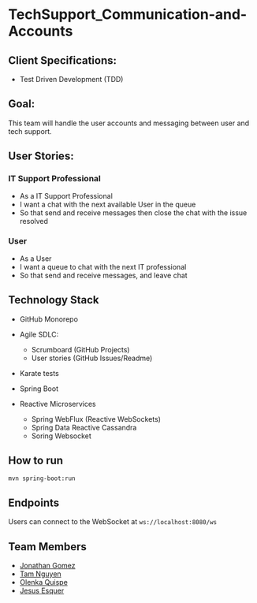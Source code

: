 
# TechSupport_Communication-and-Accounts

## Client Specifications:
- Test Driven Development (TDD)


## Goal:
This team will handle the user accounts and messaging between user and tech support.


## User Stories:
### IT Support Professional
- As a IT Support Professional
- I want a chat with the next available User in the queue
- So that send and receive messages then close the chat with the issue resolved

### User
- As a User
- I want a queue to chat with the next IT professional
- So that send and receive messages, and leave chat


## Technology Stack
* GitHub Monorepo
* Agile SDLC:
  * Scrumboard (GitHub Projects)
  *	User stories (GitHub Issues/Readme)
* Karate tests
* Spring Boot
* Reactive Microservices

  *	Spring WebFlux (Reactive WebSockets)
  *	Spring Data Reactive Cassandra
  *	Soring Websocket


## How to run
```
mvn spring-boot:run
```

## Endpoints
Users can connect to the WebSocket at `ws://localhost:8080/ws`

## Team Members
* [Jonathan Gomez](https://github.com/JonathanAGomez)
* [Tam Nguyen](https://github.com/tamhpn)
* [Olenka Quispe](https://github.com/Olenkaqh)
* [Jesus Esquer](https://github.com/jm27)
